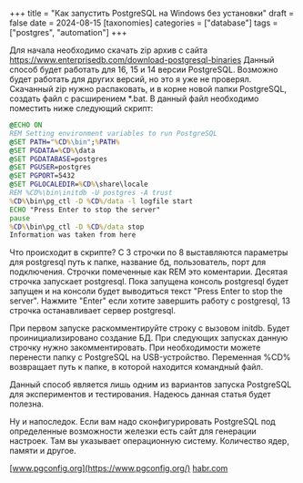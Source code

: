 +++
title = "Как запустить PostgreSQL на Windows без установки"
draft = false
date = 2024-08-15
[taxonomies]
categories = ["database"]
tags = ["postgres", "automation"]
+++

Для начала необходимо скачать zip архив с сайта https://www.enterprisedb.com/download-postgresql-binaries
Данный способ будет работать для 16, 15 и 14 версии PostgreSQL. Возможно будет работать для других версий, но это я уже не проверял. Скачанный zip нужно распаковать, и в корне новой папки PostgreSQL, создать файл с расширением *.bat. 
В данный файл необходимо поместить ниже следующий скрипт: 

```bat
@ECHO ON
REM Setting environment variables to run PostgreSQL
@SET PATH="%CD%\bin";%PATH%
@SET PGDATA=%CD%\data
@SET PGDATABASE=postgres
@SET PGUSER=postgres
@SET PGPORT=5432
@SET PGLOCALEDIR=%CD%\share\locale
REM %CD%\bin\initdb -U postgres -A trust
%CD%\bin\pg_ctl -D %CD%/data -l logfile start
ECHO "Press Enter to stop the server"
pause
%CD%\bin\pg_ctl -D %CD%/data stop
Information was taken from here
```
Что происходит в скрипте? С 3 строчки по 8 выставляются параметры для postgresql путь к папке, название бд, пользователь, порт для подключения. Строчки помеченные как REM это коментарии. Десятая строчка запускает postgresql. Пока запущена консоль postgresql будет запущен и на консоли будет выводиться текст "Press Enter to stop the server". Нажмите "Enter" если хотите завершить работу с postgresql, 13 строчка останавливает сервер postgresql.

При первом запуске раскомментируйте строку с вызовом initdb. Будет проинициализировано создание БД. При следующих запусках данную строчку нужно закомментировать.  При необходимости можете перенести папку с PostgreSQL  на USB-устройство.  Переменная %CD% возвращает путь к папке, в которой находится командный файл.

Данный способ является лишь одним из вариантов запуска PostgreSQL для экспериментов и тестирования. Надеюсь данная статья будет полезна.

Ну и напоследок. Если вам надо сконфигурировать PostgreSQL под определенные возможности железки есть сайт для генерации настроек. Там вы указывает операционную систему. Количество ядер, памяти и другое.

[www.pgconfig.org](https://www.pgconfig.org/)
[habr.com](https://habr.com/ru/sandbox/201774/)


